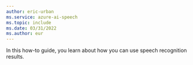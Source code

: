 ```yaml
---
author: eric-urban
ms.service: azure-ai-speech
ms.topic: include
ms.date: 03/31/2022
ms.author: eur
---
```


In this how-to guide, you learn about how you can use speech recognition results.
